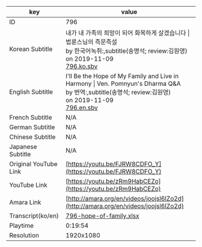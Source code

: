 |  key  |  value  |
|-------|---------|
| ID            | 796 |
| Korean Subtitle | 내가 내 가족의 희망이 되어 화목하게 살겠습니다 \| 법륜스님의 즉문즉설<br>by 한국어녹취:,subtitle(송명석; review:김원영)<br>on 2019-11-09<br>[796.ko.sbv](https://github.com/jungtosociety/dharma-qna/raw/master/sub/796/796.ko.sbv)<br>|
| English Subtitle | I'll Be the Hope of My Family and Live in Harmony \| Ven. Pomnyun's Dharma Q&A<br>by 번역:,subtitle(송명석; review:김원영)<br>on 2019-11-09<br>[796.en.sbv](https://github.com/jungtosociety/dharma-qna/raw/master/sub/796/796.en.sbv)<br>|
| French Subtitle | N/A |
| German Subtitle | N/A |
| Chinese Subtitle | N/A |
| Japanese Subtitle | N/A |
| Original YouTube Link  | [https://youtu.be/FJRW8CDFO_Y](https://youtu.be/FJRW8CDFO_Y) |
| YouTube Link  | [https://youtu.be/zRm9HabCEZo](https://youtu.be/zRm9HabCEZo) |
| Amara Link    | [http://amara.org/en/videos/joojsl6IZo2d](http://amara.org/en/videos/joojsl6IZo2d) |
| Transcript(ko/en) | [796-hope-of-family.xlsx](https://github.com/jungtosociety/dharma-qna/raw/master/sub/796/796-hope-of-family.xlsx) |
| Playtime | 0:19:54 |
| Resolution | 1920x1080|
